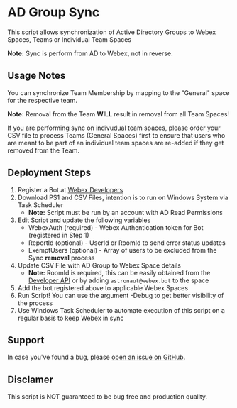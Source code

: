 # AD Group Sync

This script allows synchronization of Active Directory Groups to Webex Spaces, Teams or Individual Team Spaces

**Note:** Sync is perform from AD to Webex, not in reverse.

## Usage Notes

You can synchronize Team Membership by mapping to the "General" space for the respective team.

**Note:** Removal from the Team **WILL** result in removal from all Team Spaces!

If you are performing sync on indivudual team spaces, please order your CSV file to process Teams (General Spaces) first to ensure that users who are meant to be part of an individual team spaces are re-added if they get removed from the Team.

## Deployment Steps
1. Register a Bot at [Webex Developers](https://developer.webex.com/my-apps)
2. Download PS1 and CSV Files, intention is to run on Windows System via Task Scheduler
    - **Note:** Script must be run by an account with AD Read Permissions
3. Edit Script and update the following variables
    - WebexAuth (required) - Webex Authentication token for Bot (registered in Step 1)
    - ReportId (optional) - UserId or RoomId to send error status updates
    - ExemptUsers (optional) - Array of users to be excluded from the Sync **removal** process
4. Update CSV File with AD Group to Webex Space details
    - **Note:** RoomId is required, this can be easily obtained from the [Developer API](https://developer.webex.com/docs/api/v1/rooms/list-rooms) or by adding `astronaut@webex.bot` to the space
5. Add the bot registered above to applicable Webex Spaces
6. Run Script! You can use the argument -Debug to get better visibility of the process
7. Use Windows Task Scheduler to automate execution of this script on a regular basis to keep Webex in sync

## Support

In case you've found a bug, please [open an issue on GitHub](../../../issues).

## Disclamer

This script is NOT guaranteed to be bug free and production quality.
